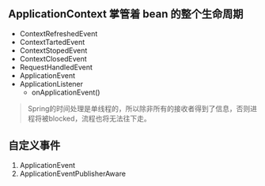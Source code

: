 ## ApplicationContext 掌管着 bean 的整个生命周期
* ContextRefreshedEvent
* ContextTartedEvent
* ContextStopedEvent
* ContextClosedEvent
* RequestHandledEvent
* ApplicationEvent
* ApplicationListener
	- onApplicationEvent()
> Spring的时间处理是单线程的，所以除非所有的接收者得到了信息，否则进程将被blocked，流程也将无法往下走。

## 自定义事件
1. ApplicationEvent
2. ApplicationEventPublisherAware